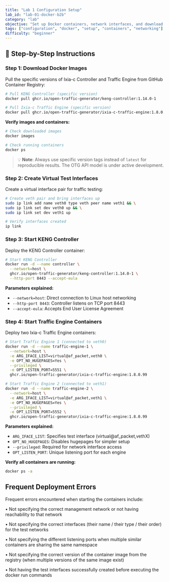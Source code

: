 ```yaml
---
title: "Lab 1 Configuration Setup"
lab_id: "lab-01-docker-b2b"
category: "lab"
objective: "Set up Docker containers, network interfaces, and download required images for Lab 1 back-to-back testing."
tags: ["configuration", "docker", "setup", "containers", "networking"]
difficulty: "beginner"
---
```


## 🚀 Step-by-Step Instructions

### Step 1: Download Docker Images

Pull the specific versions of Ixia-c Controller and Traffic Engine from GitHub Container Registry:

```bash
# Pull KENG Controller (specific version)
docker pull ghcr.io/open-traffic-generator/keng-controller:1.14.0-1

# Pull Ixia-c Traffic Engine (specific version)  
docker pull ghcr.io/open-traffic-generator/ixia-c-traffic-engine:1.8.0.99
```

**Verify images and containers:**
```bash
# Check downloaded images
docker images

# Check running containers
docker ps
```

> 💡 **Note**: Always use specific version tags instead of `latest` for reproducible results. The OTG API model is under active development.

### Step 2: Create Virtual Test Interfaces

Create a virtual interface pair for traffic testing:

```bash
# Create veth pair and bring interfaces up
sudo ip link add name veth0 type veth peer name veth1 && \
sudo ip link set dev veth0 up && \
sudo ip link set dev veth1 up

# Verify interfaces created
ip link
```

### Step 3: Start KENG Controller

Deploy the KENG Controller container:

```bash
# Start KENG Controller
docker run -d --name controller \
  --network=host \
  ghcr.io/open-traffic-generator/keng-controller:1.14.0-1 \
  --http-port 8443 --accept-eula
```

**Parameters explained:**
- `--network=host`: Direct connection to Linux host networking
- `--http-port 8443`: Controller listens on TCP port 8443
- `--accept-eula`: Accepts End User License Agreement

### Step 4: Start Traffic Engine Containers

Deploy two Ixia-c Traffic Engine containers:

```bash
# Start Traffic Engine 1 (connected to veth0)
docker run -d --name traffic-engine-1 \
  --network=host \
  -e ARG_IFACE_LIST=virtual@af_packet,veth0 \
  -e OPT_NO_HUGEPAGES=Yes \
  --privileged \
  -e OPT_LISTEN_PORT=5551 \
  ghcr.io/open-traffic-generator/ixia-c-traffic-engine:1.8.0.99

# Start Traffic Engine 2 (connected to veth1)
docker run -d --name traffic-engine-2 \
  --network=host \
  -e ARG_IFACE_LIST=virtual@af_packet,veth1 \
  -e OPT_NO_HUGEPAGES=Yes \
  --privileged \
  -e OPT_LISTEN_PORT=5552 \
  ghcr.io/open-traffic-generator/ixia-c-traffic-engine:1.8.0.99
```

**Parameters explained:**
- `ARG_IFACE_LIST`: Specifies test interface (virtual@af_packet,vethX)
- `OPT_NO_HUGEPAGES`: Disables hugepages for simpler setup
- `--privileged`: Required for network interface access
- `OPT_LISTEN_PORT`: Unique listening port for each engine


**Verify all containers are running:**
```bash
docker ps -a
```


## Frequent Deployment Errors
Frequent errors encountered when starting the containers include:

• Not specifying the correct management network or not having reachability to that network

• Not specifying the correct interfaces (their name / their type / their order) for the test networks

• Not specifying the different listening ports when multiple similar containers are sharing the same namespace

• Not specifying the correct version of the container image from the registry (when multiple versions of the same image exist)

• Not having the test interfaces successfully created before executing the docker run commands